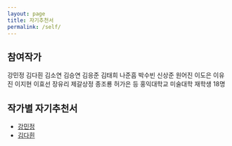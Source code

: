 ```yaml
---
layout: page
title: 자기추천서
permalink: /self/
---
```



## 참여작가
강민정 김다흰 김소연 김승연 김응준 김태희
나준흠 박수빈 신상준 원어진 이도은 이유진
이지현 이효선 장유리 제갈상정 종조룡 허가은 등 홍익대학교 미술대학 재학생 18명

## 작가별 자기추천서
- [강민정](/self/kang.md)
- [김다흰](/self/kimd.md)
